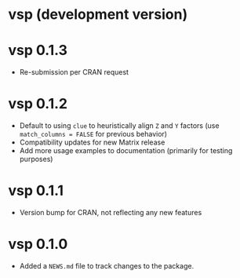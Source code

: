 # vsp (development version)

# vsp 0.1.3

- Re-submission per CRAN request

# vsp 0.1.2

- Default to using `clue` to heuristically align `Z` and `Y` factors (use `match_columns = FALSE` for previous behavior)
- Compatibility updates for new Matrix release
- Add more usage examples to documentation (primarily for testing purposes)

# vsp 0.1.1

- Version bump for CRAN, not reflecting any new features

# vsp 0.1.0

- Added a `NEWS.md` file to track changes to the package.
